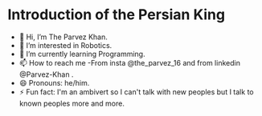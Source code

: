 # Introduction of the Persian King
- 👋 Hi, I’m The Parvez Khan.
- 👀 I’m interested in Robotics.
- 🌱 I’m currently learning Programming.
- 📫 How to reach me -From insta @the_parvez_16 and from linkedin @Parvez-Khan .
- 😄 Pronouns: he/him.
- ⚡ Fun fact: I'm an ambivert so I can't talk with new peoples but I talk to known peoples more and more.
<!--
Cutie-boy16/Cutie-boy16 is a ✨ special ✨ repository because its `README.md` (this file) appears on your GitHub profile.
You can click the Preview link to take a look at your changes.
--->
